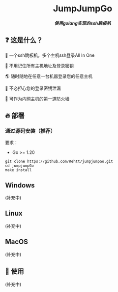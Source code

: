 <h1 align="center">JumpJumpGo</h1>
<h5 align="center">使用golang实现的ssh跳板机</h5>

## ❓️ 这是什么？

🤖 一个ssh跳板机，多个主机ssh登录All In One

🧠 不用记住所有主机地址及登录密钥

🌎 随时随地在任意一台机器登录您的任意主机

🔐 不必担心您的登录密钥泄漏

🧱 可作为内网主机的第一道防火墙

## 🔥 部署

### 通过源码安装（推荐）

要求：

* Go >= 1.20

```shell
git clone https://github.com/Rehtt/jumpjumpGo.git
cd jumpjumpGo
make install
```

## Windows

(补充中)

## Linux

(补充中)

## MacOS

(补充中)

## 🤖 使用
(补充中)